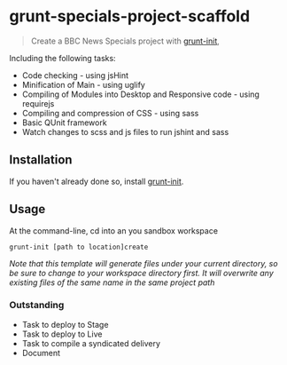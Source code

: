 # grunt-specials-project-scaffold

> Create a BBC News Specials project with [grunt-init][], 

Including the following tasks:

* Code checking - using jsHint
* Minification of Main - using uglify
* Compiling of Modules into Desktop and Responsive code - using requirejs
* Compiling and compression of CSS - using sass
* Basic QUnit framework 
* Watch changes to scss and js files to run jshint and sass

[grunt-init]: http://gruntjs.com/project-scaffolding

## Installation
If you haven't already done so, install [grunt-init][].

## Usage

At the command-line, cd into an you sandbox workspace

```
grunt-init [path to location]create
```

_Note that this template will generate files under your current directory, so be sure to change to your workspace directory first. It will overwrite any existing files of the same name in the same project path_

### Outstanding

* Task to deploy to Stage
* Task to deploy to Live
* Task to compile a syndicated delivery
* Document
